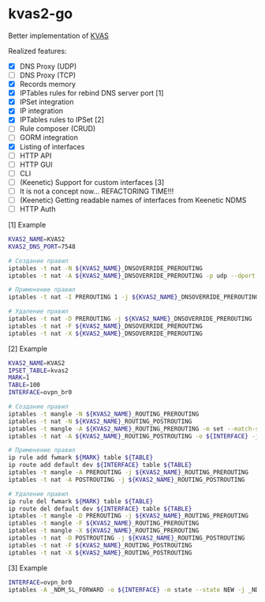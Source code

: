 # kvas2-go

Better implementation of [KVAS](https://github.com/qzeleza/kvas)

Realized features:
- [x] DNS Proxy (UDP)
- [ ] DNS Proxy (TCP)
- [x] Records memory
- [x] IPTables rules for rebind DNS server port [1]
- [X] IPSet integration
- [X] IP integration
- [X] IPTables rules to IPSet [2]
- [ ] Rule composer (CRUD)
- [ ] GORM integration
- [X] Listing of interfaces
- [ ] HTTP API
- [ ] HTTP GUI
- [ ] CLI
- [ ] (Keenetic) Support for custom interfaces [3]
- [ ] It is not a concept now... REFACTORING TIME!!!
- [ ] (Keenetic) Getting readable names of interfaces from Keenetic NDMS
- [ ] HTTP Auth

[1] Example
```bash
KVAS2_NAME=KVAS2
KVAS2_DNS_PORT=7548

# Создание правил
iptables -t nat -N ${KVAS2_NAME}_DNSOVERRIDE_PREROUTING
iptables -t nat -A ${KVAS2_NAME}_DNSOVERRIDE_PREROUTING -p udp --dport 53 -j REDIRECT --to-port ${KVAS2_DNS_PORT}

# Применение правил
iptables -t nat -I PREROUTING 1 -j ${KVAS2_NAME}_DNSOVERRIDE_PREROUTING

# Удаление правил
iptables -t nat -D PREROUTING -j ${KVAS2_NAME}_DNSOVERRIDE_PREROUTING
iptables -t nat -F ${KVAS2_NAME}_DNSOVERRIDE_PREROUTING
iptables -t nat -X ${KVAS2_NAME}_DNSOVERRIDE_PREROUTING
```

[2] Example
```bash
KVAS2_NAME=KVAS2
IPSET_TABLE=kvas2
MARK=1
TABLE=100
INTERFACE=ovpn_br0

# Создание правил
iptables -t mangle -N ${KVAS2_NAME}_ROUTING_PREROUTING
iptables -t nat -N ${KVAS2_NAME}_ROUTING_POSTROUTING
iptables -t mangle -A ${KVAS2_NAME}_ROUTING_PREROUTING -m set --match-set ${IPSET_TABLE} dst -j MARK --set-mark ${MARK}
iptables -t nat -A ${KVAS2_NAME}_ROUTING_POSTROUTING -o ${INTERFACE} -j MASQUERADE

# Применение правил
ip rule add fwmark ${MARK} table ${TABLE}
ip route add default dev ${INTERFACE} table ${TABLE}
iptables -t mangle -A PREROUTING -j ${KVAS2_NAME}_ROUTING_PREROUTING
iptables -t nat -A POSTROUTING -j ${KVAS2_NAME}_ROUTING_POSTROUTING

# Удаление правил
ip rule del fwmark ${MARK} table ${TABLE}
ip route del default dev ${INTERFACE} table ${TABLE}
iptables -t mangle -D PREROUTING -j ${KVAS2_NAME}_ROUTING_PREROUTING
iptables -t mangle -F ${KVAS2_NAME}_ROUTING_PREROUTING
iptables -t mangle -X ${KVAS2_NAME}_ROUTING_PREROUTING
iptables -t nat -D POSTROUTING -j ${KVAS2_NAME}_ROUTING_POSTROUTING
iptables -t nat -F ${KVAS2_NAME}_ROUTING_POSTROUTING
iptables -t nat -X ${KVAS2_NAME}_ROUTING_POSTROUTING
```

[3] Example
```bash
INTERFACE=ovpn_br0
iptables -A _NDM_SL_FORWARD -o ${INTERFACE} -m state --state NEW -j _NDM_SL_PROTECT
```
